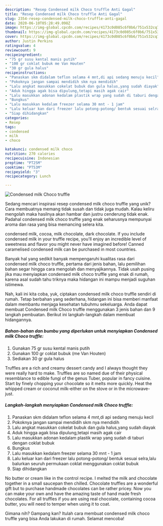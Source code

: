 ```yaml
---
description: "Resep Condensed milk Choco truffle Anti Gagal"
title: "Resep Condensed milk Choco truffle Anti Gagal"
slug: 2354-resep-condensed-milk-choco-truffle-anti-gagal
date: 2020-06-10T05:28:49.098Z
image: https://img-global.cpcdn.com/recipes/4173c0d085c6f0b6/751x532cq70/condensed-milk-choco-truffle-foto-resep-utama.jpg
thumbnail: https://img-global.cpcdn.com/recipes/4173c0d085c6f0b6/751x532cq70/condensed-milk-choco-truffle-foto-resep-utama.jpg
cover: https://img-global.cpcdn.com/recipes/4173c0d085c6f0b6/751x532cq70/condensed-milk-choco-truffle-foto-resep-utama.jpg
author: Justin Perkins
ratingvalue: 4
reviewcount: 9
recipeingredient:
- "75 gr susu kental manis putih"
- "100 gr coklat bubuk me Van Houten"
- "30 gr gula halus"
recipeinstructions:
- "Panaskan skm didalam teflon selama 4 mnt,di api sedang menuju kecil"
- "Pokoknya jangan sampai mendidih skm nya mendidih"
- "Lalu angkat masukkan cokelat bubuk dan gula halus,yang sudah diayak"
- "Aduk hingga agak bisa dipulung,tetapi masih agak cair"
- "Lalu masukkan adonan kedalam plastik wrap yang sudah di taburi dengan coklat bubuk"
- "Bungkus"
- "Lalu masukkan kedalam freezer selama 30 mnt - 1 jam"
- "Lalu keluar kan dari freezer lalu potong-potong/ bentuk sesuai selra,lalu balurkan seuruh permukaan coklat menggunakan coklat bubuk"
- "Siap dihidangkan"
categories:
- Resep
tags:
- condensed
- milk
- choco

katakunci: condensed milk choco 
nutrition: 270 calories
recipecuisine: Indonesian
preptime: "PT25M"
cooktime: "PT53M"
recipeyield: "3"
recipecategory: Lunch

---
```



![Condensed milk Choco truffle](https://img-global.cpcdn.com/recipes/4173c0d085c6f0b6/751x532cq70/condensed-milk-choco-truffle-foto-resep-utama.jpg)

Sedang mencari inspirasi resep condensed milk choco truffle yang unik? Cara membuatnya memang tidak susah dan tidak juga mudah. Kalau keliru mengolah maka hasilnya akan hambar dan justru cenderung tidak enak. Padahal condensed milk choco truffle yang enak seharusnya mempunyai aroma dan rasa yang bisa memancing selera kita.

condensed milk, cocoa, milk chocolate, dark chocolate. If you include condensed milk in your truffle recipe, you&#39;ll enjoy an incredible level of sweetness and flavor you might never have imagined before! Canned caramelised condensed milk can be purchased in most countries.

Banyak hal yang sedikit banyak mempengaruhi kualitas rasa dari condensed milk choco truffle, pertama dari jenis bahan, lalu pemilihan bahan segar hingga cara mengolah dan menyajikannya. Tidak usah pusing jika mau menyiapkan condensed milk choco truffle yang enak di rumah, karena asal sudah tahu triknya maka hidangan ini mampu menjadi suguhan istimewa.


Nah, kali ini kita coba, yuk, ciptakan condensed milk choco truffle sendiri di rumah. Tetap berbahan yang sederhana, hidangan ini bisa memberi manfaat dalam membantu menjaga kesehatan tubuhmu sekeluarga. Anda dapat membuat Condensed milk Choco truffle menggunakan 3 jenis bahan dan 9 langkah pembuatan. Berikut ini langkah-langkah dalam membuat hidangannya.

<!--inarticleads1-->

##### Bahan-bahan dan bumbu yang diperlukan untuk menyiapkan Condensed milk Choco truffle:

1. Gunakan 75 gr susu kental manis putih
1. Gunakan 100 gr coklat bubuk (me Van Houten)
1. Sediakan 30 gr gula halus


Truffles are a rich and creamy dessert candy and I always thought they were really hard to make. Truffles are so named due of their physical resemblance to edible fungi of the genus Tuber, popular in fancy cuisine. Start by finely chopping your chocolate so it melts more quickly. Heat the whipped cream or coconut milk-either on the stove or in the microwave-just. 

<!--inarticleads2-->

##### Langkah-langkah menyiapkan Condensed milk Choco truffle:

1. Panaskan skm didalam teflon selama 4 mnt,di api sedang menuju kecil
1. Pokoknya jangan sampai mendidih skm nya mendidih
1. Lalu angkat masukkan cokelat bubuk dan gula halus,yang sudah diayak
1. Aduk hingga agak bisa dipulung,tetapi masih agak cair
1. Lalu masukkan adonan kedalam plastik wrap yang sudah di taburi dengan coklat bubuk
1. Bungkus
1. Lalu masukkan kedalam freezer selama 30 mnt - 1 jam
1. Lalu keluar kan dari freezer lalu potong-potong/ bentuk sesuai selra,lalu balurkan seuruh permukaan coklat menggunakan coklat bubuk
1. Siap dihidangkan


No butter or cream like in the control recipe. I melted the milk and chocolate together in a small saucepan then chilled. Chocolate truffles are a wonderful gift but to purchase handmade chocolates can be rather pricey. Now you can make your own and have the amazing taste of hand made fresh chocolates. For all truffles if you are using real chocolate, containing cocoa butter, you will need to temper when using it to coat. 

Gimana nih? Gampang kan? Itulah cara membuat condensed milk choco truffle yang bisa Anda lakukan di rumah. Selamat mencoba!
